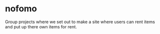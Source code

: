 # nofomo
Group projects where we set out to make a site where users can rent items and put up there own items for rent.
